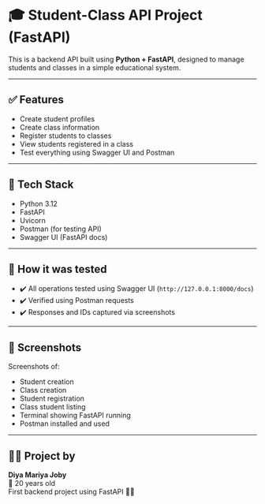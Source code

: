 # 🎓 Student-Class API Project (FastAPI)

This is a backend API built using **Python + FastAPI**, designed to manage students and classes in a simple educational system.

---

## ✅ Features

- Create student profiles
- Create class information
- Register students to classes
- View students registered in a class
- Test everything using Swagger UI and Postman

---

## 🔧 Tech Stack

- Python 3.12
- FastAPI
- Uvicorn
- Postman (for testing API)
- Swagger UI (FastAPI docs)

---

## 🧪 How it was tested

- ✔️ All operations tested using Swagger UI (`http://127.0.0.1:8000/docs`)
- ✔️ Verified using Postman requests
- ✔️ Responses and IDs captured via screenshots

---

## 📸 Screenshots

Screenshots of:
- Student creation
- Class creation
- Student registration
- Class student listing
- Terminal showing FastAPI running
- Postman installed and used

---

## 👩‍💻 Project by

**Diya Mariya Joby**  
👩 20 years old  
First backend project using FastAPI 🎉✨
